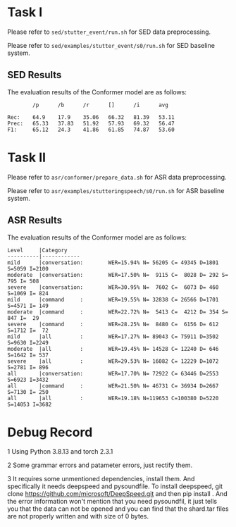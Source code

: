 # Task I
Please refer to `sed/stutter_event/run.sh` for SED data preprocessing.

Please refer to `sed/examples/stutter_event/s0/run.sh` for SED baseline system.

## SED Results
The evaluation results of the Conformer model are as follows:
```
        /p      /b      /r      []      /i      avg

Rec:    64.9    17.9    35.06   66.32   81.39   53.11
Prec:   65.33   37.83   51.92   57.93   69.32   56.47
F1:     65.12   24.3    41.86   61.85   74.87   53.60
```

# Task II
Please refer to `asr/conformer/prepare_data.sh` for ASR data preprocessing.

Please refer to `asr/examples/stutteringspeech/s0/run.sh` for ASR baseline system.

## ASR Results
The evaluation results of the Conformer model are as follows:
```
Level     |Category
----------|------------
mild      |conversation:        WER=15.94% N= 56205 C= 49345 D=1801 S=5059 I=2100
moderate  |conversation:        WER=17.50% N=  9115 C=  8028 D= 292 S= 795 I= 508
severe    |conversation:        WER=30.95% N=  7602 C=  6073 D= 460 S=1069 I= 824
mild      |command     :        WER=19.55% N= 32838 C= 26566 D=1701 S=4571 I= 149
moderate  |command     :        WER=22.72% N=  5413 C=  4212 D= 354 S= 847 I=  29
severe    |command     :        WER=28.25% N=  8480 C=  6156 D= 612 S=1712 I=  72
mild      |all         :        WER=17.27% N= 89043 C= 75911 D=3502 S=9630 I=2249
moderate  |all         :        WER=19.45% N= 14528 C= 12240 D= 646 S=1642 I= 537
severe    |all         :        WER=29.53% N= 16082 C= 12229 D=1072 S=2781 I= 896
all       |conversation:        WER=17.70% N= 72922 C= 63446 D=2553 S=6923 I=3432
all       |command     :        WER=21.50% N= 46731 C= 36934 D=2667 S=7130 I= 250
all       |all         :        WER=19.18% N=119653 C=100380 D=5220 S=14053 I=3682
```

# Debug Record
1 Using Python 3.8.13 and torch 2.3.1

2 Some grammar errors and patameter errors, just rectify them.

3 It requires some unmentioned dependencies, install them. And specifically it needs deepspeed and pysoundfile. To install deepspeed, git clone https://github.com/microsoft/DeepSpeed.git and then pip install . And the error information won't mention that you need pysoundfil, it just tells you that the data can not be opened and you can find that the shard.tar files are not properly written and with size of 0 bytes.
